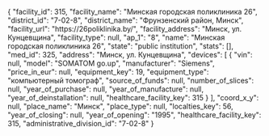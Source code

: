 {
    "facility_id": 315,
    "facility_name": "Минская городская поликлиника 26",
    "district_id": "7-02-8",
    "district_name": "Фрунзенский район, Минск",
    "facility_url": "https:\/\/26poliklinika.by\/",
    "facility_address": "Минск, ул. Кунцевщина",
    "facility_type": null,
    "ap_1": "8",
    "name": "Минская городская поликлиника 26",
    "state": "public institution",
    "stats": [],
    "med_id": 325,
    "address": "Минск, ул. Кунцевщина",
    "devices": [
        {
            "vin": null,
            "model": "SOMATOM go.up",
            "manufacturer": "Siemens",
            "price_in_eur": null,
            "equipment_key": 19,
            "equipment_type": "компьютерный томограф",
            "source_of_funds": null,
            "number_of_slices": null,
            "year_of_purchase": null,
            "year_of_manufacture": null,
            "year_of_deinstallation": null,
            "healthcare_facility_key": 315
        }
    ],
    "coord_x_y": null,
    "place_name": "Минск",
    "place_type": null,
    "localties_key": 56,
    "year_of_closing": null,
    "year_of_opening": "1995",
    "healthcare_facility_key": 315,
    "administrative_division_id": "7-02-8"
}